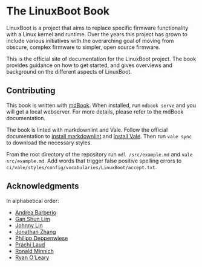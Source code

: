 # The LinuxBoot Book

LinuxBoot is a project that aims to replace specific firmware functionality with
a Linux kernel and runtime. Over the years this project has grown to include
various initiatives with the overarching goal of moving from obscure, complex
firmware to simpler, open source firmware.

This is the official site of documentation for the LinuxBoot project. The book
provides guidance on how to get started, and gives overviews and
background on the different aspects of LinuxBoot.

## Contributing

This book is written with [mdBook](https://github.com/rust-lang/mdBook).
When installed, run `mdbook serve` and you will get a local webserver.
For more details, please refer to the mdBook documentation.

The book is linted with markdownlint and Vale. Follow the official
documentation to [install
markdownlint](https://github.com/markdownlint/markdownlint?tab=readme-ov-file#installation)
and [install Vale](https://vale.sh/docs/install). Then run `vale sync` to
download the necessary styles.

From the root directory of the repository run `mdl /src/example.md` and `vale
src/example.md`. Add words that trigger false positive spelling errors to
`ci/vale/styles/config/vocabularies/LinuxBoot/accept.txt`.

## Acknowledgments

In alphabetical order:

* [Andrea Barberio](https://github.com/insomniacslk)
* [Gan Shun Lim](https://github.com/ganshun)
* [Johnny Lin](https://github.com/johnnylinwiwynn)
* [Jonathan Zhang](https://github.com/jonzhang-fb)
* [Philipp Deppenwiese](https://github.com/zaolin)
* [Prachi Laud](https://github.com/pallaud)
* [Ronald Minnich](https://github.com/rminnich)
* [Ryan O'Leary](https://github.com/rjoleary)

